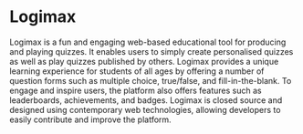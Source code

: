 # Logimax
Logimax is a fun and engaging web-based educational tool for producing and playing quizzes. It enables users to simply create personalised quizzes as well as play quizzes published by others. Logimax provides a unique learning experience for students of all ages by offering a number of question forms such as multiple choice, true/false, and fill-in-the-blank. To engage and inspire users, the platform also offers features such as leaderboards, achievements, and badges. Logimax is closed source and designed using contemporary web technologies, allowing developers to easily contribute and improve the platform.
